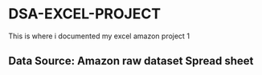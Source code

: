 # DSA-EXCEL-PROJECT
This is where i documented my excel amazon project 1
## Data Source: Amazon raw dataset Spread sheet

